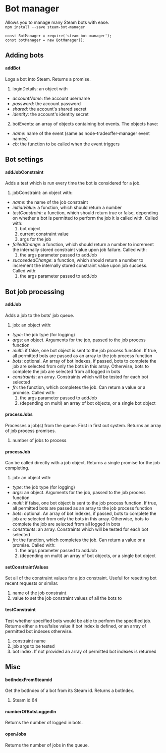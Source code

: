 # Bot manager
Allows you to manage many Steam bots with ease.  
`npm install --save steam-bot-manager`
```
const BotManager = require('steam-bot-manager');
const botManager = new BotManager();
```
## Adding bots
#### addBot
Logs a bot into Steam. Returns a promise.
1. loginDetails: an object with
  * *accountName*: the account username
  * *password*: the account password
  * *shared*: the account's shared secret
  * *identity*: the account's identity secret
2. botEvents: an array of objects containing bot events. The objects have:
  * *name*: name of the event (same as node-tradeoffer-manager event names)
  * *cb*: the function to be called when the event triggers

## Bot settings
#### addJobConstraint
Adds a test which is run every time the bot is considered for a job.
1. jobConstraint:  an object with:
  * *name*: the name of the job constraint
  * *initialValue*: a function, which should return a number
  * *testConstraint*: a function, which should return true or false, depending on whether a bot is permitted to perform the job it is called with. Called with:
    1. bot object
    2. current constraint value
    3. args for the job
  * *failedChange*: a function, which should return a number to increment the internally stored constraint value upon job failure. Called with:
    1. the args parameter passed to addJob
  * *succeededChange*: a function, which should return a number to increment the internally stored constraint value upon job success. Called with:
    1. the args parameter passed to addJob

## Bot job processing
#### addJob
Adds a job to the bots' job queue.
1. job: an object with:
  * *type*: the job type (for logging)
  * *args*: an object. Arguments for the job, passed to the job process function
  * *multi*: if false, one bot object is sent to the job process function. If true, all permitted bots are passed as an array to the job process function
  * *bots*: optional. An array of bot indexes, if passed, bots to complete the job are selected from only the bots in this array. Otherwise, bots to complete the job are selected from all logged in bots
  * *constraints*: an array. Constraints which will be tested for each bot selected
  * *fn*: the function, which completes the job. Can return a value or a promise. Called with:
    1. the args parameter passed to addJob
    2. (depending on multi) an array of bot objects, or a single bot object

#### processJobs
Processes a job(s) from the queue. First in first out system. Returns an array of job process promises.
1. number of jobs to process

#### processJob
Can be called directly with a job object. Returns a single promise for the job completing.
1. job: an object with:
  * *type*: the job type (for logging)
  * *args*: an object. Arguments for the job, passed to the job process function
  * *multi*: if false, one bot object is sent to the job process function. If true, all permitted bots are passed as an array to the job process function
  * *bots*: optional. An array of bot indexes, if passed, bots to complete the job are selected from only the bots in this array. Otherwise, bots to complete the job are selected from all logged in bots
  * *constraints*: an array. Constraints which will be tested for each bot selected
  * *fn*: the function, which completes the job. Can return a value or a promise. Called with:
    1. the args parameter passed to addJob
    2. (depending on multi) an array of bot objects, or a single bot object

#### setConstraintValues
Set all of the constraint values for a job constraint. Useful for resetting bot recent requests or similar.  
1. name of the job constraint
2. value to set the job constraint values of all the bots to

#### testConstraint
Test whether specified bots would be able to perform the specified job. Returns either a true/false value if bot index is defined, or an array of permitted bot indexes otherwise.  
1. constraint name
2. job args to be tested
3. bot index. If not provided an array of permitted bot indexes is returned

## Misc
#### botIndexFromSteamid
Get the botIndex of a bot from its Steam id. Returns a botIndex.
1. Steam id 64

#### numberOfBotsLoggedIn
Returns the number of logged in bots.

#### openJobs
Returns the number of jobs in the queue.
